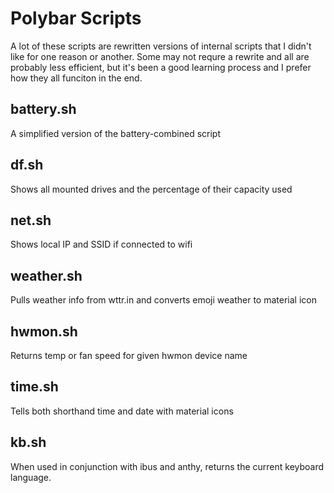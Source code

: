 # Polybar Scripts
A lot of these scripts are rewritten versions of internal scripts that I didn't like for one reason or another. Some may not requre a rewrite and all are probably less efficient, but it's been a good learning process and I prefer how they all funciton in the end.

## battery.sh
A simplified version of the battery-combined script

## df.sh
Shows all mounted drives and the percentage of their capacity used

## net.sh
Shows local IP and SSID if connected to wifi

## weather.sh
Pulls weather info from wttr.in and converts emoji weather to material icon

## hwmon.sh
Returns temp or fan speed for given hwmon device name

## time.sh
Tells both shorthand time and date with material icons

## kb.sh
When used in conjunction with ibus and anthy, returns the current keyboard language.


